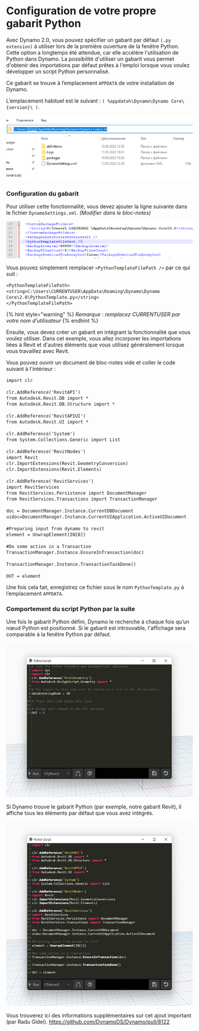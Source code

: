 # Configuration de votre propre gabarit Python

Avec Dynamo 2.0, vous pouvez spécifier un gabarit par défaut `(.py extension)` à utiliser lors de la première ouverture de la fenêtre Python. Cette option a longtemps été attendue, car elle accélère l'utilisation de Python dans Dynamo. La possibilité d'utiliser un gabarit vous permet d'obtenir des importations par défaut prêtes à l'emploi lorsque vous voulez développer un script Python personnalisé.

Ce gabarit se trouve à l’emplacement `APPDATA` de votre installation de Dynamo.

L’emplacement habituel est le suivant : `( %appdata%\Dynamo\Dynamo Core\{version}\ )`.

![](<../images/8-3/3/python templates - appdata folder location.jpg>)

### Configuration du gabarit

Pour utiliser cette fonctionnalité, vous devez ajouter la ligne suivante dans le fichier `DynamoSettings.xml`. _(Modifier dans le bloc-notes)_

![](<../images/8-3/3/python templates -dynamo settings xml file.png>)

Vous pouvez simplement remplacer `<PythonTemplateFilePath />` par ce qui suit :

```
<PythonTemplateFilePath>
<string>C:\Users\CURRENTUSER\AppData\Roaming\Dynamo\Dynamo Core\2.0\PythonTemplate.py</string>
</PythonTemplateFilePath>
```

{% hint style="warning" %}
_Remarque : remplacez CURRENTUSER par votre nom d’utilisateur_
{% endhint %}

Ensuite, vous devez créer un gabarit en intégrant la fonctionnalité que vous voulez utiliser. Dans cet exemple, vous allez incorporer les importations liées à Revit et d'autres éléments que vous utilisez généralement lorsque vous travaillez avec Revit.

Vous pouvez ouvrir un document de bloc-notes vide et coller le code suivant à l'intérieur :

```
import clr

clr.AddReference('RevitAPI')
from Autodesk.Revit.DB import *
from Autodesk.Revit.DB.Structure import *

clr.AddReference('RevitAPIUI')
from Autodesk.Revit.UI import *

clr.AddReference('System')
from System.Collections.Generic import List

clr.AddReference('RevitNodes')
import Revit
clr.ImportExtensions(Revit.GeometryConversion)
clr.ImportExtensions(Revit.Elements)

clr.AddReference('RevitServices')
import RevitServices
from RevitServices.Persistence import DocumentManager
from RevitServices.Transactions import TransactionManager

doc = DocumentManager.Instance.CurrentDBDocument
uidoc=DocumentManager.Instance.CurrentUIApplication.ActiveUIDocument

#Preparing input from dynamo to revit
element = UnwrapElement(IN[0])

#Do some action in a Transaction
TransactionManager.Instance.EnsureInTransaction(doc)

TransactionManager.Instance.TransactionTaskDone()

OUT = element
```

Une fois cela fait, enregistrez ce fichier sous le nom `PythonTemplate.py` à l’emplacement `APPDATA`.

### Comportement du script Python par la suite

Une fois le gabarit Python défini, Dynamo le recherche à chaque fois qu’un nœud Python est positionné. Si le gabarit est introuvable, l'affichage sera comparable à la fenêtre Python par défaut.

![](<../images/8-3/3/python templates - before setup template.jpg>)

Si Dynamo trouve le gabarit Python (par exemple, notre gabarit Revit), il affiche tous les éléments par défaut que vous avez intégrés.

![](<../images/8-3/3/python templates - after setup template.jpg>)

Vous trouverez ici des informations supplémentaires sur cet ajout important (par Radu Gidei). https://github.com/DynamoDS/Dynamo/pull/8122
